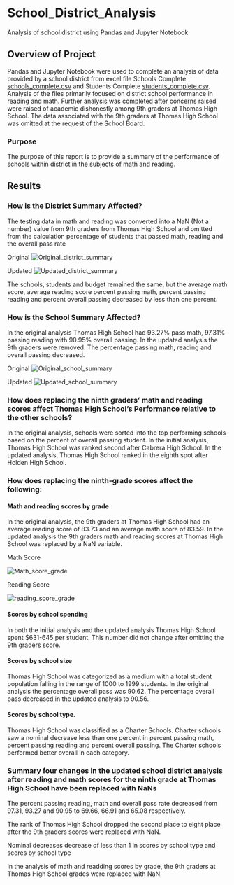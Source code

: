 # School_District_Analysis

Analysis of school district using Pandas and Jupyter Notebook

## Overview of Project 

Pandas and Jupyter Notebook were used to complete an analysis of data provided by a school district from excel file Schools Complete [schools_complete.csv](https://github.com/AjaniBenoit/School_District_Analysis/blob/main/schools_complete.csv) and Students Complete [students_complete.csv](https://github.com/AjaniBenoit/School_District_Analysis/blob/main/students_complete.csv). Analysis of the files primarily focused on district school performance in reading and math. Further analysis was completed after concerns raised were raised of academic dishonestly among 9th graders at Thomas High School. The data associated with the 9th graders at Thomas High School was omitted at the request of the School Board.

### Purpose 

The purpose of this report is to provide a summary of the performance of schools within district in the subjects of math and reading. 

## Results 
### How is the District Summary Affected?

The testing data in math and reading was converted into a NaN (Not a number) value from 9th graders from Thomas High School and omitted from the calculation percentage of students that passed math, reading and the overall pass rate 

Original
![Original_district_summary](https://github.com/AjaniBenoit/School_District_Analysis/blob/main/Original_district_summary.png)

Updated
![Updated_district_summary](https://github.com/AjaniBenoit/School_District_Analysis/blob/main/Updated_district_summary.png)

The schools, students and budget remained the same, but the average math score, average reading score percent passing math, percent passing reading and percent overall passing decreased by less than one percent. 

### How is the School Summary Affected?
In the original analysis Thomas High School had 93.27% pass math, 97.31% passing reading with 90.95% overall passing. In the updated analysis the 9th graders were removed. The percentage passing math, reading and overall passing decreased. 

Original 
![Original_school_summary](https://github.com/AjaniBenoit/School_District_Analysis/blob/main/Original_school_summary.png)

Updated
![Updated_school_summary](https://github.com/AjaniBenoit/School_District_Analysis/blob/main/Updated_school_summary.png)

### How does replacing the ninth graders’ math and reading scores affect Thomas High School’s Performance relative to the other schools?

In the original analysis, schools were sorted into the top performing schools based on the percent of overall passing student. In the initial analysis, Thomas High School was ranked second after Cabrera High School. In the updated analysis, Thomas High School ranked in the eighth spot after Holden High School.

### How does replacing the ninth-grade scores affect the following: 

#### Math and reading scores by grade 
In the original analysis, the 9th graders at Thomas High School had an average reading score of 83.73  and an average math score of 83.59. In the updated analysis the 9th graders  math and reading scores at Thomas High School was replaced by a NaN variable. 

Math Score

![Math_score_grade]( https://github.com/AjaniBenoit/School_District_Analysis/blob/main/Math_score_grade..png)

Reading Score 

![reading_score_grade]( https://github.com/AjaniBenoit/School_District_Analysis/blob/main/reading_score_grade.png)

#### Scores by school spending
 
In both the initial analysis and the updated analysis Thomas High School spent $631-645 per student. This number did not change after omitting the 9th graders score. 

#### Scores by school size

Thomas High School was categorized as a medium with a total student population falling in the range of 1000 to 1999 students. In the original analysis the percentage overall pass was 90.62. The percentage overall pass decreased in the updated analysis to 90.56.

#### Scores by school type.

Thomas High School was classified as a Charter Schools. Charter schools saw a nominal decrease less than one percent in percent passing math, percent passing reading and percent overall passing. The Charter schools performed better overall in each category. 

### Summary four changes in the updated school district analysis after reading and math scores for the ninth grade at Thomas High School have been replaced with NaNs
 
The percent passing reading, math and overall pass rate decreased from 97.31, 93.27 and 90.95 to 69.66, 66.91 and 65.08 respectively. 

The rank of Thomas High School dropped the second place to eight place after the 9th  graders scores were replaced with NaN.

Nominal decreases decrease of less than 1  in scores by school type and scores by school type 

In the analysis of math and readding scores by grade, the 9th graders at Thomas High School grades were replaced with NaN.
